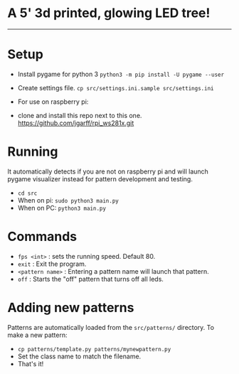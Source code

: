 # A 5' 3d printed, glowing LED tree!

-----------------------

# Setup

- Install pygame for python 3 `python3 -m pip install -U pygame --user`
- Create settings file. `cp src/settings.ini.sample src/settings.ini`

- For use on raspberry pi:
 - clone and install this repo next to this one. https://github.com/jgarff/rpi_ws281x.git


# Running

It automatically detects if you are not on raspberry pi and will launch
pygame visualizer instead for pattern development and testing.

- `cd src`
- When on pi: `sudo python3 main.py`
- When on PC: `python3 main.py`

# Commands

- `fps <int>` : sets the running speed. Default 80.
- `exit` : Exit the program.
- `<pattern name>` : Entering a pattern name will launch that pattern.
- `off` : Starts the "off" pattern that turns off all leds.

# Adding new patterns

Patterns are automatically loaded from the `src/patterns/` directory.
To make a new pattern:
- `cp patterns/template.py patterns/mynewpattern.py`
- Set the class name to match the filename.
- That's it!
